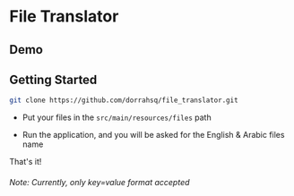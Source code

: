 # File Translator

## Demo


## Getting Started

```bash
git clone https://github.com/dorrahsq/file_translator.git
```

- Put your files in the `src/main/resources/files` path

- Run the application, and you will be asked for the English & Arabic files name

That's it!

###### Note: Currently, only key=value format accepted
